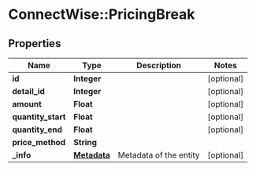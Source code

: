 # ConnectWise::PricingBreak

## Properties
Name | Type | Description | Notes
------------ | ------------- | ------------- | -------------
**id** | **Integer** |  | [optional] 
**detail_id** | **Integer** |  | [optional] 
**amount** | **Float** |  | [optional] 
**quantity_start** | **Float** |  | [optional] 
**quantity_end** | **Float** |  | [optional] 
**price_method** | **String** |  | 
**_info** | [**Metadata**](Metadata.md) | Metadata of the entity | [optional] 


